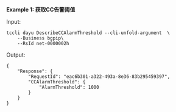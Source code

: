 **Example 1: 获取CC告警阈值**



Input: 

```
tccli dayu DescribeCCAlarmThreshold --cli-unfold-argument  \
    --Business bgpip\
    --RsId net-0000002h
```

Output: 
```
{
    "Response": {
        "RequestId": "eac6b301-a322-493a-8e36-83b295459397",
        "CCAlarmThreshold": {
            "AlarmThreshold": 1000
        }
    }
}
```

